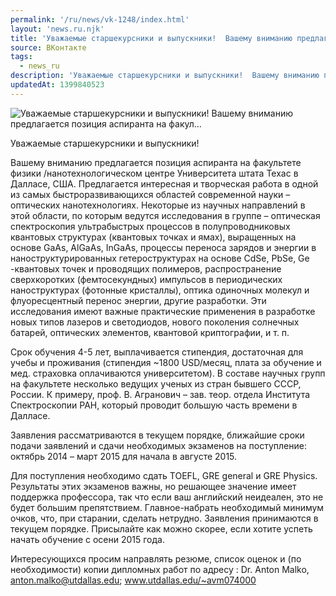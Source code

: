 ```yaml
---
permalink: '/ru/news/vk-1248/index.html'
layout: 'news.ru.njk'
title: 'Уважаемые старшекурсники и выпускники!  Вашему вниманию предлагается позиция аспиранта на факул'
source: ВКонтакте
tags:
  - news_ru
description: 'Уважаемые старшекурсники и выпускники!  Вашему вниманию предлагается позиция аспиранта на факул…'
updatedAt: 1399840523
---
```

![Уважаемые старшекурсники и выпускники!  Вашему вниманию предлагается позиция аспиранта на факул…](https://sun9-58.userapi.com/impf/4vMPeuUOF1gvsBOgAoG1-v2in9PJ71OHl13Tlg/s3Z9yhuVwys.jpg?size=800x300&quality=96&proxy=1&sign=a3f9df5c2c48138beba9b55f17a5d238&c_uniq_tag=fTs5ib3lWsOfXUkP95qSxIQE-InovoiWfvVGcHw_m00&type=album)

Уважаемые старшекурсники и выпускники!

Вашему вниманию предлагается позиция аспиранта на факультете физики /нанотехнологическом центре Университета штата Техас в Далласе, США. Предлагается интересная и творческая работа в одной из самых быстроразвивающихся областей современной науки – оптических нанотехнологиях. Некоторые из научных направлений в этой области, по которым ведутся исследования в группе – оптическая спектроскопия ультрабыстрых процессов в полупроводниковых квантовых структурах (квантовых точках и ямах), выращенных на основе GaAs, AlGaAs, InGaAs, процессы переноса зарядов и энергии в наноструктурированных гетероструктурах на основе CdSe, PbSe, Ge -квантовых точек и проводящих полимеров, распространение сверхкоротких (фемтосекундных) импульсов в периодических наноструктурах (фотонные кристаллы), оптика одиночных молекул и флуоресцентный перенос энергии,  другие разработки. Эти исследования имеют важные практические применения в разработке новых типов лазеров и светодиодов, нового поколения солнечных батарей, оптических элементов, квантовой криптографии, и т. п.

Срок обучения 4-5 лет, выплачивается стипендия, достаточная для учебы и проживания (стипендия ~1800 USD/месяц, плата за обучение и мед. страховка оплачиваются университетом). В составе научных групп на факультете несколько ведущих ученых из стран бывшего СССР, России. К примеру, проф. В. Агранович – зав. теор. отдела Института Спектроскопии РАН, который проводит большую часть времени в Далласе.

Заявления рассматриваются в текущем порядке, ближайшие сроки подачи заявлений и сдачи необходимых экзаменов на поступление: октябрь 2014 – март 2015 для начала в августе 2015.

Для поступления необходимо сдать TOEFL, GRE general и GRE Physics. Результаты этих экзаменов важны, но решающее значение имеет поддержка профессора, так что если ваш английский неидеален, это не будет большим препятствием. Главное-набрать необходимый минимум очков, что, при старании, сделать нетрудно. Заявления принимаются в текущем порядке. Присылайте как можно скорее, если хотите успеть начать обучение с осени 2015 года.

Интересующихся просим направлять резюме, список оценок и (по необходимости) копии дипломных работ по адресу :
Dr. Anton Malko, anton.malko@utdallas.edu; www.utdallas.edu/~avm074000
